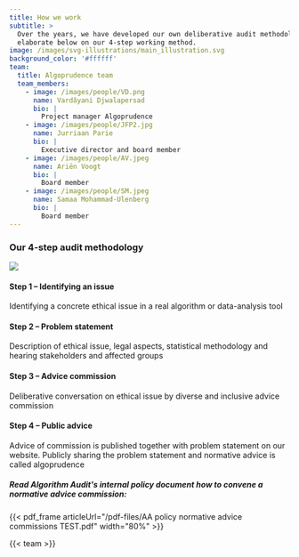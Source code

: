 ```yaml
---
title: How we work
subtitle: >
  Over the years, we have developed our own deliberative audit methodology. We
  elaborate below on our 4-step working method.
image: /images/svg-illustrations/main_illustration.svg
background_color: '#ffffff'
team:
  title: Algoprudence team
  team_members:
    - image: /images/people/VD.png
      name: Vardâyani Djwalapersad
      bio: |
        Project manager Algoprudence
    - image: /images/people/JFP2.jpg
      name: Jurriaan Parie
      bio: |
        Executive director and board member
    - image: /images/people/AV.jpeg
      name: Ariën Voogt
      bio: |
        Board member
    - image: /images/people/SM.jpeg
      name: Samaa Mohammad-Ulenberg
      bio: |
        Board member
---
```


### Our 4-step audit methodology

![](/images/other/howwework.svg)

#### Step 1 – Identifying an issue

Identifying a concrete ethical issue in a real algorithm or data-analysis tool

#### Step 2 – Problem statement

Description of ethical issue, legal aspects, statistical methodology and hearing stakeholders and affected groups

#### Step 3 – Advice commission

Deliberative conversation on ethical issue by diverse and inclusive advice commission

#### Step 4 – Public advice

Advice of commission is published together with problem statement on our website. Publicly sharing the problem statement and normative advice is called algoprudence

##### Read Algorithm Audit's internal policy document how to convene a normative advice commission:

{{< pdf_frame articleUrl="/pdf-files/AA policy normative advice commissions TEST.pdf" width="80%" >}}

{{< team >}}
